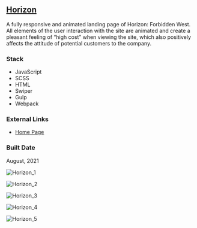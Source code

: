 [Horizon](https://pet-horizon-frderlk.firebaseapp.com/)
--------------------------------------------------------------------------------------------------

A fully responsive and animated landing page of Horizon: Forbidden West. All elements of the user interaction with the site are animated and create a pleasant feeling of “high cost” when viewing the site, which also positively affects the attitude of potential customers to the company.

### Stack

*   JavaScript
*   SCSS
*   HTML
*   Swiper
*   Gulp
*   Webpack

### External Links

*   [Home Page](https://pet-horizon-frderlk.firebaseapp.com/)

### Built Date

August, 2021

![Horizon_1](https://firebasestorage.googleapis.com/v0/b/petrinich-sergey----portfolio.appspot.com/o/PET_Horizon%2FHorizon_1.jpg?alt=media&token=32a99615-c5b8-4dd9-a132-b949998985d0)

![Horizon_2](https://firebasestorage.googleapis.com/v0/b/petrinich-sergey----portfolio.appspot.com/o/PET_Horizon%2FHorizon_2.jpg?alt=media&token=5b8e5ea1-ba9f-4784-a724-bc981d4a6dde)

![Horizon_3](https://firebasestorage.googleapis.com/v0/b/petrinich-sergey----portfolio.appspot.com/o/PET_Horizon%2FHorizon_3.jpg?alt=media&token=9479703b-e9a2-48dc-ad48-4805bcac9bcf)

![Horizon_4](https://firebasestorage.googleapis.com/v0/b/petrinich-sergey----portfolio.appspot.com/o/PET_Horizon%2FHorizon_4.jpg?alt=media&token=1fd47d95-1059-4ad3-9534-8758522a396a)

![Horizon_5](https://firebasestorage.googleapis.com/v0/b/petrinich-sergey----portfolio.appspot.com/o/PET_Horizon%2FHorizon_5.jpg?alt=media&token=f8701906-411b-441d-9420-846f8df7342b)

